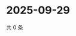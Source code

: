 # 2025-09-29

共 0 条

<!-- BEGIN ZHIHUQUESTIONS -->
<!-- 最后更新时间 Mon Sep 29 2025 20:22:21 GMT+0800 (China Standard Time) -->

<!-- END ZHIHUQUESTIONS -->
